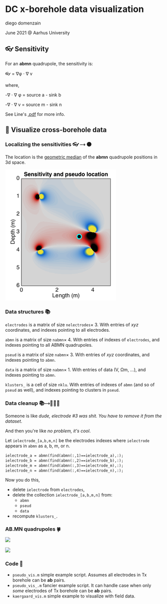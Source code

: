 # DC x-borehole data visualization
diego domenzain

June 2021 @ Aarhus University 

## 👓 Sensitivity
For an **abmn** quadrupole, the sensitivity is:

👓 = ∇φ ⋅ ∇ v 

where,

-∇ ⋅ ∇ φ = source a - sink b

-∇ ⋅ ∇ v = source m - sink n

See Line's [.pdf](https://github.com/LineMeldgaardMadsen/ERT-XBH-sensitivity/blob/main/Catalogue_2D%20ERT_sensitivity.pdf) for more info.

## 👀 Visualize cross-borehole data 

### Localizing the sensitivities 👓 ⤍ ⚫

The location is the [geometric median](https://en.wikipedia.org/wiki/Geometric_median) of the **abmn** quadrupole positions in 3d space.

[![](../pics/pseudo-sensitivity.png)](./)

### Data structures 📚

```electrodes```
is a matrix of size ```nelectrodes```× 3. With entries of *xyz* coordinates, and indexes pointing to all electrodes.

```abmn```
is a matrix of size ```nabmn```× 4. With entries of indexes of ```electrodes```, and indexes pointing to all ABMN quadrupoles.

```pseud```
is a matrix of size ```nabmn```× 3. With entries of *xyz* coordinates, and indexes pointing to ```abmn```.

```data```
is a matrix of size ```nabmn```× 1. With entries of data (V, Ωm, ...), and indexes pointing to ```abmn```.

```klusters_```
is a cell of size ```nklu```. With entries of indexes of ```abmn``` (and so of ```pseud``` as well), and indexes pointing to clusters in ```pseud```.

### Data cleanup 📚⤍📘📗📕

Someone is like *dude, electrode #3 was shit. You have to remove it from the dataset*.

And then you're like *no problem,  it's cool*.

Let ```ielectrode_[a,b,m,n]``` be the electrodes indexes where ```ielectrode``` appears in ```abmn``` as a, b, m, or n.

```
ielectrode_a = abmn(find(abmn(:,1)==ielectrode_a),:);
ielectrode_b = abmn(find(abmn(:,2)==ielectrode_b),:);
ielectrode_m = abmn(find(abmn(:,3)==ielectrode_m),:);
ielectrode_n = abmn(find(abmn(:,4)==ielectrode_n),:);
```
Now you do this,

* delete ```ielectrode``` from ```electrodes```, 
* delete the collection ```ielectrode_[a,b,m,n]``` from: 
  * ```abmn```
  * ```pseud```
  * ```data```
* recompute ```klusters_```.

### AB.MN quadrupoles 🍀

[![](../pics/example-sensitivities.png)](./)

[![](../pics/pseudo-14electrodes.png)](./)

### Code 📝

* ```pseudo_vis.m``` simple example script. Assumes all electrodes in Tx borehole can be **ab** pairs.
* ```pseudo_vis_.m``` fancier example script. It can handle case when only *some* electrodes of Tx borehole can be **ab** pairs.
* ```kaergaard_vis.m``` simple example to visualize with field data.

